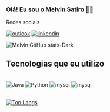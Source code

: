 ### Olá! Eu sou o Melvin Satiro 👋🏾

Redes sociais <br/>

[![outlook](https://img.shields.io/badge/Microsoft_Outlook-0078D4?style=for-the-badge&logo=microsoft-outlook&logoColor=white)](https://outlook.live.com/mail/0/junkemail)
[![linkendin](https://img.shields.io/badge/LinkedIn-0077B5?style=for-the-badge&logo=linkedin&logoColor=white)](https://www.linkedin.com/in/melvinsatiro/)

![Melvin GitHub stats-Dark](https://github-readme-stats.vercel.app/api?username=melvinsatiro&show_icons=true&theme=highcontrast)

## Tecnologias que eu utilizo 

<div style="display: inline_block"><br/>    
    <img align="center" alt="Java" src= "https://cdn.jsdelivr.net/gh/devicons/devicon@latest/devicon.min.css"/>
    <img align="center" alt="Python" src="https://img.shields.io/badge/Python-14354C?style=for-the-badge&logo=python&logoColor=white" />
    <img align="center" alt="mysql" src="https://img.shields.io/badge/MySQL-00000F?style=for-the-badge&logo=mysql&logoColor=white" />
    <img align="center" alt="mysql" src="https://img.shields.io/badge/PostgreSQL-316192?style=for-the-badge&logo=postgresql&logoColor=white" />
    
</div>
<br/>

[![Top Langs](https://github-readme-stats.vercel.app/api/top-langs/?username=melvinsatiro&layout=donut-vertical)](https://github.com/anuraghazra/github-readme-stats)
